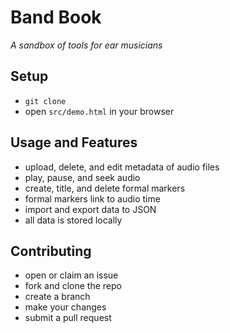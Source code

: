 # Band Book

*A sandbox of tools for ear musicians*

## Setup

- `git clone`
- open `src/demo.html` in your browser

## Usage and Features

- upload, delete, and edit metadata of audio files
- play, pause, and seek audio
- create, title, and delete formal markers
- formal markers link to audio time
- import and export data to JSON
- all data is stored locally

## Contributing

- open or claim an issue
- fork and clone the repo
- create a branch
- make your changes
- submit a pull request
